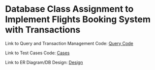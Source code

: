 # Database Class Assignment to Implement Flights Booking System with Transactions

Link to Query and Transaction Management Code: [Query Code](https://github.com/ctuguinay/Flights-Database-CT/blob/14a8980ee50846d47ecf3a432c36b69668db59c5/src/main/java/flightapp/Query.java)

Link to Test Cases Code: [Cases](github.com/ctuguinay/Flights-Database-CT/tree/master/cases)

Link to ER Diagram/DB Design: [Design](github.com/ctuguinay/Flights-Database-CT/blob/master/design.md)
